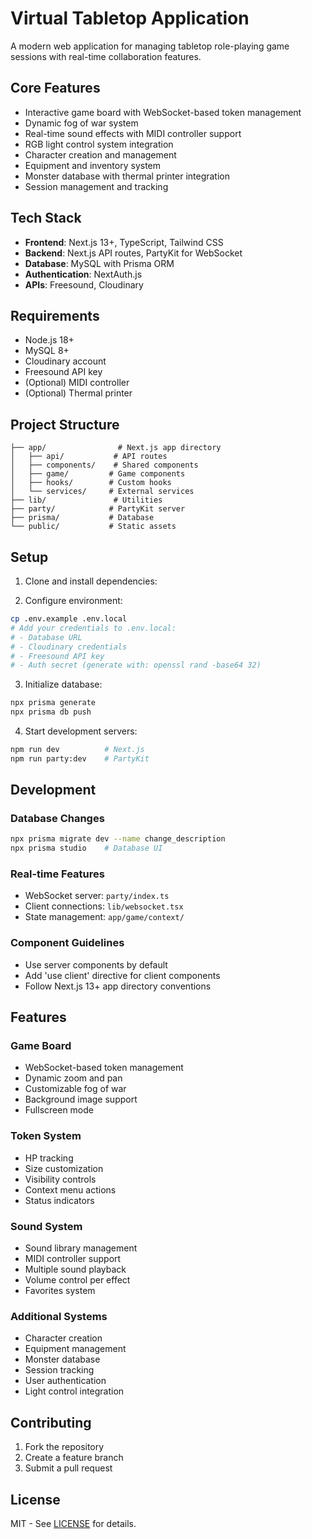 # Virtual Tabletop Application

A modern web application for managing tabletop role-playing game sessions with real-time collaboration features.

## Core Features

- Interactive game board with WebSocket-based token management
- Dynamic fog of war system
- Real-time sound effects with MIDI controller support
- RGB light control system integration
- Character creation and management
- Equipment and inventory system
- Monster database with thermal printer integration
- Session management and tracking

## Tech Stack

- **Frontend**: Next.js 13+, TypeScript, Tailwind CSS
- **Backend**: Next.js API routes, PartyKit for WebSocket
- **Database**: MySQL with Prisma ORM
- **Authentication**: NextAuth.js
- **APIs**: Freesound, Cloudinary

## Requirements

- Node.js 18+
- MySQL 8+
- Cloudinary account
- Freesound API key
- (Optional) MIDI controller
- (Optional) Thermal printer

## Project Structure

```
├── app/                # Next.js app directory
│   ├── api/           # API routes
│   ├── components/    # Shared components
│   ├── game/         # Game components
│   ├── hooks/        # Custom hooks
│   └── services/     # External services
├── lib/               # Utilities
├── party/            # PartyKit server
├── prisma/           # Database
└── public/           # Static assets
```

## Setup

1. Clone and install dependencies:

2. Configure environment:

```bash
cp .env.example .env.local
# Add your credentials to .env.local:
# - Database URL
# - Cloudinary credentials
# - Freesound API key
# - Auth secret (generate with: openssl rand -base64 32)
```

3. Initialize database:

```bash
npx prisma generate
npx prisma db push
```

4. Start development servers:

```bash
npm run dev          # Next.js
npm run party:dev    # PartyKit
```

## Development

### Database Changes

```bash
npx prisma migrate dev --name change_description
npx prisma studio    # Database UI
```

### Real-time Features

- WebSocket server: `party/index.ts`
- Client connections: `lib/websocket.tsx`
- State management: `app/game/context/`

### Component Guidelines

- Use server components by default
- Add 'use client' directive for client components
- Follow Next.js 13+ app directory conventions

## Features

### Game Board

- WebSocket-based token management
- Dynamic zoom and pan
- Customizable fog of war
- Background image support
- Fullscreen mode

### Token System

- HP tracking
- Size customization
- Visibility controls
- Context menu actions
- Status indicators

### Sound System

- Sound library management
- MIDI controller support
- Multiple sound playback
- Volume control per effect
- Favorites system

### Additional Systems

- Character creation
- Equipment management
- Monster database
- Session tracking
- User authentication
- Light control integration

## Contributing

1. Fork the repository
2. Create a feature branch
3. Submit a pull request

## License

MIT - See [LICENSE](LICENSE) for details.
